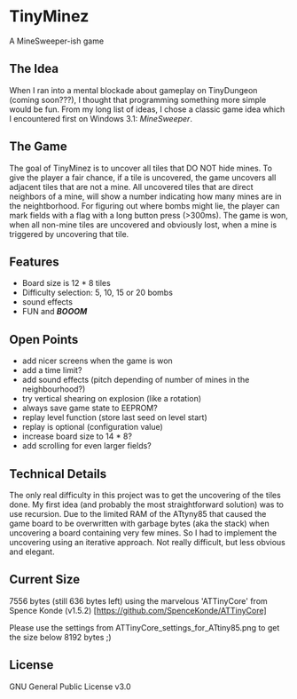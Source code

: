 # TinyMinez
A MineSweeper-ish game

## The Idea
When I ran into a mental blockade about gameplay on TinyDungeon (coming soon???), I thought that programming something more simple would be fun.
From my long list of ideas, I chose a classic game idea which I encountered first on Windows 3.1: *MineSweeper*.

## The Game
The goal of TinyMinez is to uncover all tiles that DO NOT hide mines. To give the player a fair chance, if a tile is uncovered,
the game uncovers all adjacent tiles that are not a mine. All uncovered tiles that are direct neighbors of a mine, will show a
number indicating how many mines are in the neightborhood.
For figuring out where bombs might lie, the player can mark fields with a flag with a long button press (>300ms).
The game is won, when all non-mine tiles are uncovered and obviously lost, when a mine is triggered by uncovering that tile.

## Features
* Board size is 12 * 8 tiles
* Difficulty selection: 5, 10, 15 or 20 bombs
* sound effects
* FUN and ***BOOOM***


## Open Points
* add nicer screens when the game is won
* add a time limit?
* add sound effects (pitch depending of number of mines in the neighbourhood?)
* try vertical shearing on explosion (like a rotation)
* always save game state to EEPROM?
* replay level function (store last seed on level start)
* replay is optional (configuration value)
* increase board size to 14 * 8?
* add scrolling for even larger fields?


## Technical Details
The only real difficulty in this project was to get the uncovering of the tiles done.
My first idea (and probably the most straightforward solution) was to use recursion.
Due to the limited RAM of the ATtyny85 that caused the game board to be overwritten with 
garbage bytes (aka the stack) when uncovering a board containing very few mines.
So I had to implement the uncovering using an iterative approach. Not really difficult, but
less obvious and elegant.


## Current Size
7556 bytes (still 636 bytes left) using the marvelous 'ATTinyCore' from Spence Konde (v1.5.2) [https://github.com/SpenceKonde/ATTinyCore]

Please use the settings from ATTinyCore_settings_for_ATtiny85.png to get the size below 8192 bytes ;)

## License
GNU General Public License v3.0
